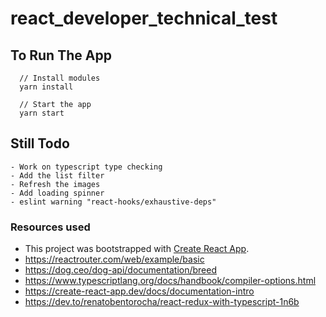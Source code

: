 # react_developer_technical_test


## To Run The App
```
  // Install modules
  yarn install

  // Start the app
  yarn start
```

## Still Todo
```
- Work on typescript type checking
- Add the list filter
- Refresh the images
- Add loading spinner
- eslint warning "react-hooks/exhaustive-deps"
```


### Resources used

- This project was bootstrapped with [Create React App](https://github.com/facebook/create-react-app).
- https://reactrouter.com/web/example/basic
- https://dog.ceo/dog-api/documentation/breed
- https://www.typescriptlang.org/docs/handbook/compiler-options.html
- https://create-react-app.dev/docs/documentation-intro
- https://dev.to/renatobentorocha/react-redux-with-typescript-1n6b
